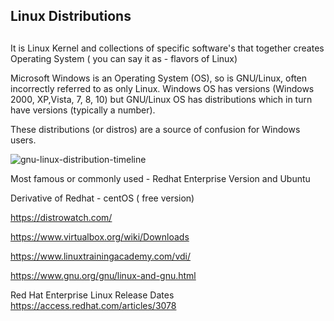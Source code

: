 ##
## Linux Distributions 
##

It is Linux Kernel and collections of specific software's that together creates Operating System ( you can say it as - flavors of Linux) 

Microsoft Windows is an Operating System (OS), so is GNU/Linux, often incorrectly referred to as only Linux. Windows OS has versions (Windows 2000, XP,Vista, 7, 8, 10) but GNU/Linux OS has distributions which in turn have versions (typically a number). 

These distributions (or distros) are a source of confusion for Windows users.


![gnu-linux-distribution-timeline](https://github.com/ashrafkgit/Linux/assets/134578702/315968fc-bd16-4be4-9ecd-4447a27b513d)


Most famous or commonly used - Redhat Enterprise Version and Ubuntu 

Derivative of Redhat - centOS ( free version) 

https://distrowatch.com/ 

https://www.virtualbox.org/wiki/Downloads 

https://www.linuxtrainingacademy.com/vdi/

https://www.gnu.org/gnu/linux-and-gnu.html

Red Hat Enterprise Linux Release Dates
https://access.redhat.com/articles/3078


